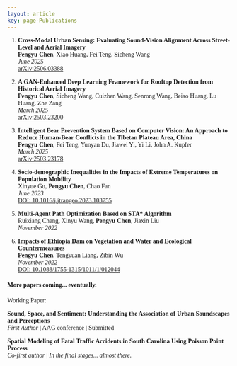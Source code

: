 ```yaml
---
layout: article
key: page-Publications
---
```


<style>
    body {
        font-family: "Times New Roman", Times, serif;
    }
    .publication-title {
        font-weight: bold;
    }
    .publication-authors {
        font-style: italic;
    }
    .publication-date {
        font-style: normal;
    }
</style>

1. **Cross-Modal Urban Sensing: Evaluating Sound-Vision Alignment Across Street-Level and Aerial Imagery**  
   **Pengyu Chen**, Xiao Huang, Fei Teng, Sicheng Wang  
   *June 2025*  
   [arXiv:2506.03388](https://arxiv.org/abs/2506.03388)

2. **A GAN-Enhanced Deep Learning Framework for Rooftop Detection from Historical Aerial Imagery**  
   **Pengyu Chen**, Sicheng Wang, Cuizhen Wang, Senrong Wang, Beiao Huang, Lu Huang, Zhe Zang  
   *March 2025*  
   [arXiv:2503.23200](https://arxiv.org/abs/2503.23200)

3. **Intelligent Bear Prevention System Based on Computer Vision: An Approach to Reduce Human-Bear Conflicts in the Tibetan Plateau Area, China**  
   **Pengyu Chen**, Fei Teng, Yunyan Du, Jiawei Yi, Yi Li, John A. Kupfer  
   *March 2025*  
   [arXiv:2503.23178](https://arxiv.org/abs/2503.23178)

4. **Socio-demographic Inequalities in the Impacts of Extreme Temperatures on Population Mobility**  
   Xinyue Gu, **Pengyu Chen**, Chao Fan  
   *June 2023*  
   [DOI: 10.1016/j.jtrangeo.2023.103755](https://doi.org/10.1016/j.jtrangeo.2023.103755)

5. **Multi-Agent Path Optimization Based on STA\* Algorithm**  
   Ruixiang Cheng, Xinyu Wang, **Pengyu Chen**, Jiaxin Liu  
   *November 2022*

6. **Impacts of Ethiopia Dam on Vegetation and Water and Ecological Countermeasures**  
   **Pengyu Chen**, Tengyuan Liang, Zibin Wu  
   *November 2022*  
   [DOI: 10.1088/1755-1315/1011/1/012044](https://doi.org/10.1088/1755-1315/1011/1/012044)



#### More papers coming... eventually.


Working Paper:

<span  class="publication-title">Sound, Space, and Sentiment: Understanding the Association of Urban Soundscapes and Perceptions</span> <br>
*First Author* | AAG conference | Submitted

<span class="publication-title">Spatial Modeling of Fatal Traffic Accidents in South Carolina Using Poisson Point Process</span>  <br>
*Co-first author* | *In the final stages... almost there.*

